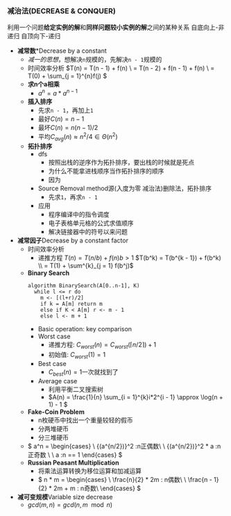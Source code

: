 ### 减治法(DECREASE & CONQUER)
利用一个问题**给定实例的解**和**同样问题较小实例的解**之间的某种关系
自底向上-非递归
自顶向下-递归
- **减常数***Decrease by a constant
    - *减一的思想*，想解决`n`规模的，先解决`n - 1`规模的
    - 时间效率分析
      $T(n) = T(n - 1) + f(n) \\
            = T(n - 2) + f(n - 1) + f(n) \\
            = T(0) + \sum_{j = 1}^{n}f(j)
    $
    - **求n个a相乘**
      - $a^n = a * a^{n - 1}$
    - **插入排序**
      - 先求`n - 1`，再加上`1`
      - 最好$C(n) = n - 1$
      - 最坏$C(n) = n(n - 1) / 2$
      - 平均$C_{avg}(n) \approx n^2 / 4 \in \Theta(n^2)$
    - **拓扑排序**
      - dfs
        - 按照出栈的逆序作为拓扑排序，要出栈的时候就是死点
        - 为什么不能拿进栈顺序当作拓扑排序的顺序
        - 因为
      - Source Removal method源(入度为零 减治法)删除法，拓扑排序
        - 先求`1`，再求`n - 1`
      - 应用
        - 程序编译中的指令调度
        - 电子表格单元格的公式求值顺序
        - 解决链接器中的符号以来问题
- **减常因子**Decrease by a constant factor
    - 时间效率分析
      - 递推方程
      $T(n) = T(n / b) + f(n) b > 1$
      $T(b^k) = T(b^{k - 1}) + f(b^k) \\
                = T(1) + \sum^{k}_{j = 1} f(b^j)$
    - **Binary Search**
      ```
      algorithm BinarySearch(A[0..n-1], K)
        while l <= r do
          m <- [(l+r)/2]
          if k = A[m] return m
          else if K < A[m] r <- m - 1
          else l <- m + 1
      ```
      - Basic operation: key comparison
      - Worst case
        - 递推方程: $C_{worst}(n) = C_{worst}(\lceil n / 2 \rceil) + 1$
        - 初始值: $C_{worst}(1) = 1$
      - Best case
        - $C_{best}(n) = 1$一次就找到了
      - Average case
        - 利用平衡二叉搜索树
        - $A(n) = \frac{1}{n} \sum_{i = 1}^{k}i*2^{i - 1} \approx \log(n + 1) - 1 $
    - **Fake-Coin Problem**
      - n枚硬币中找出一个重量较轻的假币
      - 分两堆硬币
      - 分三堆硬币
    - $
    a^n =   \begin{cases}
            \ {(a^{n/2})}^2 :n正偶数\\
            \ {(a^{n/2})}^2 * a :n正奇数 \\
            \ a :n == 1
            \end{cases}
    $
    - **Russian Peasant Multiplication**
      - 将乘法运算转换为移位运算和加减运算
      - $
          n * m = \begin{cases}
                  \ \frac{n}{2} * 2m : n偶数\\
                  \ \frac{n - 1}{2} * 2m + m : n奇数\\
                  \end{cases}
        $
- **减可变规模**Variable size decrease
    - $gcd(m, n) = gcd(n, m \mod n)$